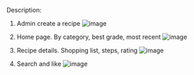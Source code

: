 Description:
1. Admin create a recipe
![image](https://user-images.githubusercontent.com/96188583/234058847-7611c633-6f60-4d27-a205-71dd3a550741.png)

2. Home page. By category, best grade, most recent
![image](https://user-images.githubusercontent.com/96188583/234044879-984650b0-8b16-446d-9e6d-3cd0362bc5ad.png)

3. Recipe details. Shopping list, steps, rating
![image](https://user-images.githubusercontent.com/96188583/234059874-0323dac1-8bb9-4568-a30f-5ab0abe09ca5.png)

4. Search and like
![image](https://user-images.githubusercontent.com/96188583/234062093-bf5b024c-5556-43d6-9f95-cd0890828bed.png)
